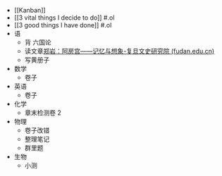 - [[Kanban]]
- [[3 vital things I decide to do]] #.ol
- [[3 good things I have done]] #.ol
- 语
	- 背 六国论
	- 读文章[郑岩：阿房宫——记忆与想象-复旦文史研究院 (fudan.edu.cn)](https://iahs.fudan.edu.cn/info/1163/3255.htm)
	- 写黄册子
- 数学
	- 卷子
- 英语
	- 卷子
- 化学
	- 章末检测卷 2
- 物理
	- 卷子改错
	- 整理笔记
	- 群里题
- 生物
	- 小测